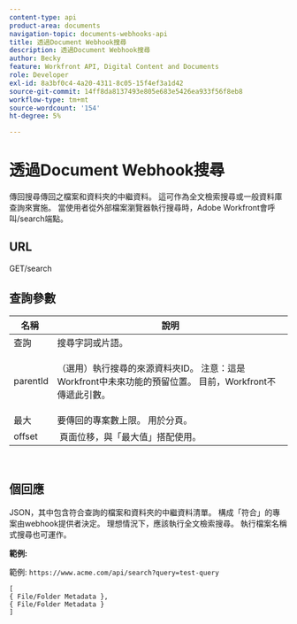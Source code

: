 ```yaml
---
content-type: api
product-area: documents
navigation-topic: documents-webhooks-api
title: 透過Document Webhook搜尋
description: 透過Document Webhook搜尋
author: Becky
feature: Workfront API, Digital Content and Documents
role: Developer
exl-id: 8a3bf0c4-4a20-4311-8c05-15f4ef3a1d42
source-git-commit: 14ff8da8137493e805e683e5426ea933f56f8eb8
workflow-type: tm+mt
source-wordcount: '154'
ht-degree: 5%

---
```


# 透過Document Webhook搜尋

傳回搜尋傳回之檔案和資料夾的中繼資料。 這可作為全文檢索搜尋或一般資料庫查詢來實施。 當使用者從外部檔案瀏覽器執行搜尋時，Adobe Workfront會呼叫/search端點。

## URL

GET/search

## 查詢參數

<table style="table-layout:auto"> 
 <col> 
 <col> 
 <thead> 
  <tr> 
   <th>名稱 </th> 
   <th>說明</th> 
  </tr> 
 </thead> 
 <tbody> 
  <tr> 
   <td>查詢</td> 
   <td>搜尋字詞或片語。</td> 
  </tr> 
  <tr> 
   <td>parentId</td> 
   <td> <p>（選用）執行搜尋的來源資料夾ID。 注意：這是Workfront中未來功能的預留位置。 目前，Workfront不傳遞此引數。 </p> </td> 
  </tr> 
  <tr> 
   <td>最大</td> 
   <td>要傳回的專案數上限。 用於分頁。</td> 
  </tr> 
  <tr> 
   <td>offset</td> 
   <td> 頁面位移，與「最大值」搭配使用。</td> 
  </tr> 
 </tbody> 
</table>

 

## 個回應

JSON，其中包含符合查詢的檔案和資料夾的中繼資料清單。 構成「符合」的專案由webhook提供者決定。 理想情況下，應該執行全文檢索搜尋。 執行檔案名稱式搜尋也可運作。

**範例:**

範例:  `https://www.acme.com/api/search?query=test-query`

```
[ 
{ File/Folder Metadata },
{ File/Folder Metadata } 
]
```
